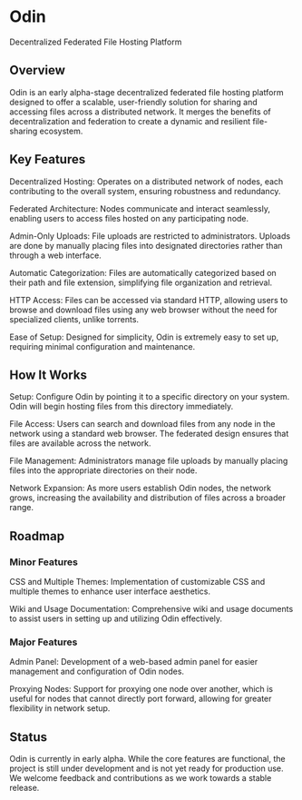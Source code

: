# Odin

Decentralized Federated File Hosting Platform
## Overview

Odin is an early alpha-stage decentralized federated file hosting platform designed to offer a scalable, user-friendly solution for sharing and accessing files across a distributed network. It merges the benefits of decentralization and federation to create a dynamic and resilient file-sharing ecosystem.
## Key Features

Decentralized Hosting: Operates on a distributed network of nodes, each contributing to the overall system, ensuring robustness and redundancy.

Federated Architecture: Nodes communicate and interact seamlessly, enabling users to access files hosted on any participating node.

Admin-Only Uploads: File uploads are restricted to administrators. Uploads are done by manually placing files into designated directories rather than through a web interface.

Automatic Categorization: Files are automatically categorized based on their path and file extension, simplifying file organization and retrieval.

HTTP Access: Files can be accessed via standard HTTP, allowing users to browse and download files using any web browser without the need for specialized clients, unlike torrents.

Ease of Setup: Designed for simplicity, Odin is extremely easy to set up, requiring minimal configuration and maintenance.

## How It Works

Setup: Configure Odin by pointing it to a specific directory on your system. Odin will begin hosting files from this directory immediately.

File Access: Users can search and download files from any node in the network using a standard web browser. The federated design ensures that files are available across the network.

File Management: Administrators manage file uploads by manually placing files into the appropriate directories on their node.

Network Expansion: As more users establish Odin nodes, the network grows, increasing the availability and distribution of files across a broader range.

## Roadmap
### Minor Features

CSS and Multiple Themes: Implementation of customizable CSS and multiple themes to enhance user interface aesthetics.

Wiki and Usage Documentation: Comprehensive wiki and usage documents to assist users in setting up and utilizing Odin effectively.

### Major Features

Admin Panel: Development of a web-based admin panel for easier management and configuration of Odin nodes.

Proxying Nodes: Support for proxying one node over another, which is useful for nodes that cannot directly port forward, allowing for greater flexibility in network setup.

## Status

Odin is currently in early alpha. While the core features are functional, the project is still under development and is not yet ready for production use. We welcome feedback and contributions as we work towards a stable release.


